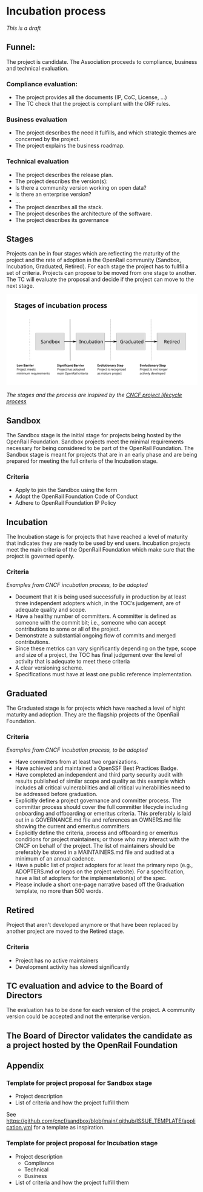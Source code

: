 # Incubation process
*This is a draft*

## Funnel:
The project is candidate. The Association proceeds to compliance, business and technical evaluation.

### Compliance evaluation:
-	The project provides all the documents (IP, CoC, License, …)
-	The TC check that the project is compliant with the ORF rules.

### Business evaluation
-	The project describes the need it fulfills, and which strategic themes are concerned by the project.
-	The project explains the business roadmap.

### Technical evaluation
-	The project describes the release plan.
-	The project describes the version(s):
  - Is there a community version working on open data?
  - Is there an enterprise version?
  - …
-	The project describes all the stack.
-	The project describes the architecture of the software.
-	The project describes its governance

## Stages

Projects can be in four stages which are reflecting the maturity of the project and the rate of adoption in the OpenRail community (Sandbox, Incubation, Graduated, Retired). For each stage the project has to fullfil a set of criteria. Projects can propose to be moved from one stage to another. The TC will evaluate the proposal and decide if the project can move to the next stage.

![Project lifecycle](images/incubation-stages.svg)

*The stages and the process are inspired by the [CNCF project lifecycle process](https://github.com/cncf/toc/blob/main/process/README.md)*

## Sandbox

The Sandbox stage is the initial stage for projects being hosted by the OpenRail Foundation. Sandbox projects meet the minimal requirements necessary for being considered to be part of the OpenRail Foundation. The Sandbox stage is meant for projects that are in an early phase and are being prepared for meeting the full criteria of the Incubation stage.

### Criteria

* Apply to join the Sandbox using the form
* Adopt the OpenRail Foundation Code of Conduct
* Adhere to OpenRail Foundation IP Policy

## Incubation

The Incubation stage is for projects that have reached a level of maturity that indicates they are ready to be used by end users. Incubation projects meet the main criteria of the OpenRail Foundation which make sure that the project is governed openly.

### Criteria

*Examples from CNCF incubation process, to be adopted*

* Document that it is being used successfully in production by at least three independent adopters which, in the TOC’s judgement, are of adequate quality and scope.
* Have a healthy number of committers. A committer is defined as someone with the commit bit; i.e., someone who can accept contributions to some or all of the project.
* Demonstrate a substantial ongoing flow of commits and merged contributions.
* Since these metrics can vary significantly depending on the type, scope and size of a project, the TOC has final judgement over the level of activity that is adequate to meet these criteria
* A clear versioning scheme.
* Specifications must have at least one public reference implementation.

## Graduated

The Graduated stage is for projects which have reached a level of hight maturity and adoption. They are the flagship projects of the OpenRail Foundation.

### Criteria

*Examples from CNCF incubation process, to be adopted*

* Have committers from at least two organizations.
* Have achieved and maintained a OpenSSF Best Practices Badge.
* Have completed an independent and third party security audit with results published of similar scope and quality as this example which includes all critical vulnerabilities and all critical vulnerabilities need to be addressed before graduation.
* Explicitly define a project governance and committer process. The committer process should cover the full committer lifecycle including onboarding and offboarding or emeritus criteria. This preferably is laid out in a GOVERNANCE.md file and references an OWNERS.md file showing the current and emeritus committers.
* Explicitly define the criteria, process and offboarding or emeritus conditions for project maintainers; or those who may interact with the CNCF on behalf of the project. The list of maintainers should be preferably be stored in a MAINTAINERS.md file and audited at a minimum of an annual cadence.
* Have a public list of project adopters for at least the primary repo (e.g., ADOPTERS.md or logos on the project website). For a specification, have a list of adopters for the implementation(s) of the spec.
* Please include a short one-page narrative based off the Graduation template, no more than 500 words.

## Retired

Project that aren't developed anymore or that have been replaced by another project are moved to the Retired stage.

### Criteria

* Project has no active maintainers
* Development activity has slowed significantly

## TC evaluation and advice to the Board of Directors

The evaluation has to be done for each version of the project.
A community version could be accepted and not the enterprise version.

## The Board of Director validates the candidate as a project hosted by the OpenRail Foundation


## Appendix

### Template for project proposal for Sandbox stage

* Project description
* List of criteria and how the project fulfill them

See https://github.com/cncf/sandbox/blob/main/.github/ISSUE_TEMPLATE/application.yml for a template as inspiration.

### Template for project proposal for Incubation stage

* Project description
  * Compliance
  * Technical
  * Business
* List of criteria and how the project fulfill them
